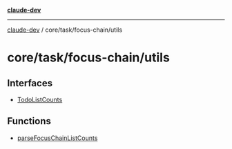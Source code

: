[**claude-dev**](../../../../README.md)

***

[claude-dev](../../../../README.md) / core/task/focus-chain/utils

# core/task/focus-chain/utils

## Interfaces

- [TodoListCounts](interfaces/TodoListCounts.md)

## Functions

- [parseFocusChainListCounts](functions/parseFocusChainListCounts.md)
